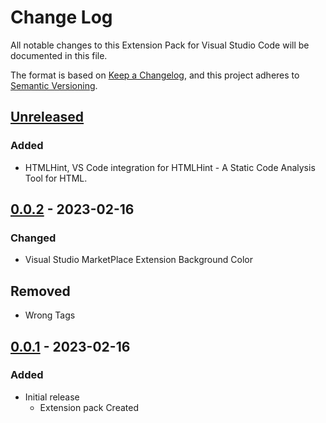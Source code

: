 # Change Log

All notable changes to this Extension Pack for Visual Studio Code will be documented in this file.

The format is based on [Keep a Changelog](https://keepachangelog.com/en/1.0.0/),
and this project adheres to [Semantic Versioning](https://semver.org/spec/v2.0.0.html).

## [Unreleased]

### Added

* HTMLHint, VS Code integration for HTMLHint - A Static Code Analysis Tool for HTML.

## [0.0.2] - 2023-02-16

### Changed

* Visual Studio MarketPlace Extension Background Color

## Removed

* Wrong Tags

## [0.0.1] - 2023-02-16

### Added

* Initial release
  * Extension pack Created

[Unreleased]: https://github.com/Gydunhn/HTML-Essentials/tree/develop
[0.0.2]: https://github.com/Gydunhn/HTML-Essentials/releases/tag/0.0.2
[0.0.1]: https://github.com/Gydunhn/HTML-Essentials/releases/tag/0.0.1
